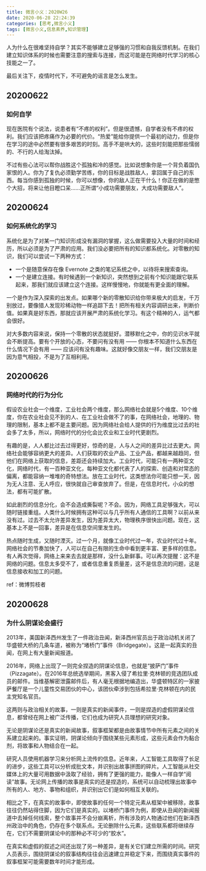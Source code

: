 ```yaml
---
title: 微言小义：2020W26
date: 2020-06-28 22:24:39
categories: [思考,微言小义]
tags: [微言小义,信息素养,知识管理]
---
```


人为什么在很难坚持自学？其实不能够建立足够强的习惯和自我反馈机制。在我们建立知识体系的时候也需要注意的搜索与连接，而这可能是在网络时代学习的核心技能之一了。

最后关注下，疫情时代下，不可避免的谣言是怎么发生。

<!-- more -->

## 20200622

### 如何自学

现在医院有个说法，说患者有“不疼的权利”。但是很遗憾，自学者没有不疼的权利。我们应该把疼痛作为必要的代价。“热爱”能给你提供一个最初的动力，但是你在学习的途中必然要有很多艰苦的时刻。高手不是哄大的，这些时刻能把那些懦弱的、不行的人给淘汰掉。

不过有些心法可以帮你战胜这个孤独和冷的感觉。比如说想象你是一个背负着国仇家恨的人。你为了复仇必须勤学苦练，你的目标是战胜敌人，拿回属于自己的东西。每当你感到孤独的时候，你可以想像，你的敌人正在干什么！你正在做的是憋个大招，将来让他目瞪口呆……正所谓“小成功需要朋友，大成功需要敌人”。

## 20200624

### 如何系统化的学习

系统化是为了对某一门知识形成没有漏洞的掌握，这么做需要投入大量的时间和经历，所以必须是为了严肃的应用。我们没必要把所有的知识都系统化。对零散的知识，我们可以尝试一下两种方式：

- 一个是随意保存在像 Evernote 之类的笔记系统之中，以待将来搜索查询。
- 一个是建立连接。有时候遇到一个新知识，突然想到之前有个知识能跟它联系起来，那我们就应该建立这个连接。这样慢慢地，你就能有更全面的理解。

一个是作为深入探索的出发点。如果哪个新的零散知识给你带来极大的启发，千万别放过，要像猎人发现珍稀动物一样追踪下去！把所有相关内容调研出来，判断价值。如果真是好东西，那就应该开展严肃的系统化学习。有这个精神的人，运气都会很好。

对大多数内容来说，保持一个零散的状态就挺好。潜移默化之中，你的见识水平就会不断提高。要有个开放的心态，不要问有没有用 —— 你根本不知道什么东西在什么情况下会有用 —— 应该问有没有趣味。这就好像交朋友一样，我们交朋友是因为意气相投，不是为了互相利用。

## 20200626

### 网络时代的行为分化

假设农业社会一个维度，工业社会两个维度，那么网络社会就是5个维度、10个维度，你在农业社会见不到的人、在工业社会做不了的事，在网络社会，地理的、物理的限制，基本上都不是主要问题。因为网络社会给人提供的行为维度比过去的社会多了太多，所以，网络时代的分化会比农业和工业时代更剧烈。

有趣的是，人人都比过去过得更好，惊奇的是，人与人之间的差异比过去更大。网络社会能够容纳更大的差异。人们获取的农业产品、工业产品，都越来越趋同，但他们在网络上获取的信息，差距还会持续加大。工业时代，可能只有一两种亚文化，网络时代，有一百种亚文化，每种亚文化都代表了人的探索、创造和对常态的偏离，都能容纳一堆堆的奇特想法。放在工业时代，这类想法你可能只想一天，因为无人注意、无人呼应，很快就自己审查放弃了。但是，在信息时代，小众的想法，都有可能扩散。

如此剧烈的信息分化，会不会造成撕裂呢？不会。因为，网络工具足够强大，可以随时链接重组。人类什么时候拥有这种可以与几乎所有人通信的工具啊？以前从来没有过。过去不太允许差异发生，因为差异太大，物理秩序很快出问题。现在，这基本上不是一回事，差异是在信息空间里发生的。

热点随时生成，又随时湮灭。过一个月，就像工业时代过一年，农业时代过十年。网络社会的节奏加快了，人可以在自己有限的生命中看到更丰富、更多样的信息。有人再次觉得，网络上来来去去就是那样，没什么新鲜事。可以再次提醒：这不是网络的问题。信息太多受不了，或者信息重复质量差，这不是信息流的问题，这是信息接收和加工的问题。

ref：微博剪枝者

## 20200628

### 为什么阴谋论会盛行

2013年，美国新泽西州发生了一件政治丑闻，新泽西州官员出于政治动机关闭了华盛顿大桥的几条车道，被称为“堵桥门”事件（Bridgegate）。这是一起真实的丑闻，在网上有大量新闻报道。

2016年，网络上出现了一则完全捏造的阴谋论信息，也就是“披萨门”事件（Pizzagate）。在2016年总统选举期间，黑客入侵了希拉里·克林顿的竞选团队成员的邮件。当维基解密泄露邮件后，有人毫无根据地编造出，华盛顿特区的一家披萨餐厅是一个儿童性交易团伙的中心，该团伙牵涉到包括希拉里·克林顿在内的民主党知名官员。

这两则与政治相关的故事，一则是真实的新闻事件，一则是捏造的虚假阴谋论信息，都曾经在网上被广泛传播，它们也成为研究人员理想的研究对象。

无论是阴谋论还是真实的新闻故事，叙事框架都是由故事情节中所有元素之间的关系建立起来的。事实证明，阴谋论倾向于围绕某些元素形成，这些元素会作为黏合剂，将故事和人物结合在一起。

研究人员使用机器学习来分析网上流传的信息。近年来，人工智能工具取得了长足的进步，这些工具可以分析成批文本，并识别出故事拼图的碎片。人工智能从社交媒体上的大量可用数据中汲取了经验，拥有了更强的能力，能像人一样自学“阅读”故事。无论网上传播的故事是真实的还是捏造的，系统可以自动梳理出故事中所有的人、地方、事物和组织，并识别出它们是如何相互关联的。

相比之下，在真实的故事中，即使故事的任何一个特定元素从框架中被移除，故事往往仍然站得住脚，因为它们是真实的。以堵桥门事件为例，即使从丑闻的新闻报道中去掉任何线索，整个故事并不会分崩离析，所有涉及的人物通过他们在新泽西州政治中的角色，仍存在多个联系点。无论删除什么元素，这些联系都将继续存在，它们不需要阴谋论中的那种必不可少的“胶水”。

在真实和虚假的叙述之间还出现了另一种差异，是有关它们建立所需的时间。研究人员表示，围绕阴谋论的叙事结构往往会迅速建立并稳定下来，而围绕真实事件的叙事框架可能需要数年时间才能形成。
